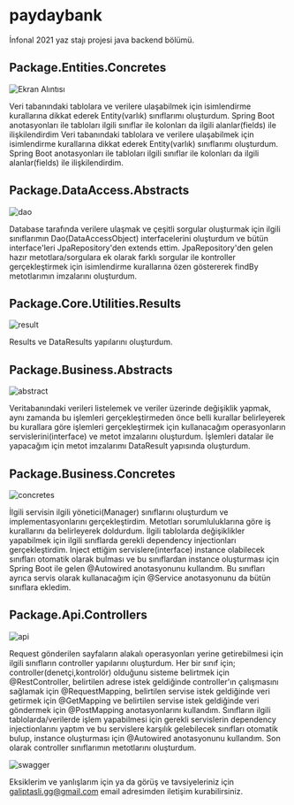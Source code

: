 # paydaybank
İnfonal 2021 yaz stajı projesi java backend bölümü.
## Package.Entities.Concretes
![Ekran Alıntısı](https://user-images.githubusercontent.com/59477693/133037656-76f29873-7f28-4931-adb3-f3444db5956b.PNG)

Veri tabanındaki tablolara ve verilere ulaşabilmek için isimlendirme kurallarına dikkat ederek Entity(varlık) sınıflarımı oluşturdum. Spring Boot anotasyonları ile tabloları ilgili sınıflar ile kolonları da ilgili alanlar(fields) ile ilişkilendirdim
Veri tabanındaki tablolara ve verilere ulaşabilmek için isimlendirme kurallarına dikkat ederek Entity(varlık) sınıflarımı oluşturdum. Spring Boot anotasyonları ile tabloları ilgili sınıflar ile kolonları da ilgili alanlar(fields) ile ilişkilendirdim.

## Package.DataAccess.Abstracts

![dao](https://user-images.githubusercontent.com/59477693/133038047-44479d62-38e2-4aac-b096-4a5cfcdfa356.PNG)

Database tarafında verilere ulaşmak ve çeşitli sorgular oluşturmak için ilgili sınıflarımın Dao(DataAccessObject) interfacelerini oluşturdum ve bütün interface'leri JpaRepository'den extends ettim. JpaRepository'den gelen hazır metotlara/sorgulara ek olarak farklı sorgular ile kontroller gerçekleştirmek için isimlendirme kurallarına özen göstererek findBy metotlarımın imzalarını oluşturdum.

## Package.Core.Utilities.Results
![result](https://user-images.githubusercontent.com/59477693/133038429-0be89b78-81bf-4c24-952c-c78660a667cb.PNG)

Results ve DataResults yapılarını oluşturdum.

## Package.Business.Abstracts
![abstract](https://user-images.githubusercontent.com/59477693/133039637-d851c1f4-9de6-4b81-93ed-05e1b023eb05.PNG)

Veritabanındaki verileri listelemek ve veriler üzerinde değişiklik yapmak, aynı zamanda bu işlemleri gerçekleştirmeden önce belli kurallar belirleyerek bu kurallara göre işlemleri gerçekleştirmek için kullanacağım operasyonların servislerini(interface) ve metot imzalarını oluşturdum. İşlemleri datalar ile yapacağım için metot imzalarımı DataResult yapısında oluşturdum.
## Package.Business.Concretes
![concretes](https://user-images.githubusercontent.com/59477693/133040090-d05bdb4a-df59-422c-af30-5b30a484e85f.PNG)

İlgili servisin ilgili yönetici(Manager) sınıflarını oluşturdum ve implementasyonlarını gerçekleştirdim. Metotları sorumluluklarına göre iş kurallarını da belirleyerek doldurdum. İlgili tablolarda değişiklikler yapabilmek için ilgili sınıflarda gerekli dependency injectionları gerçekleştirdim. Inject ettiğim servislere(interface) instance olabilecek sınıfları otomatik olarak bulması ve bu sınıflardan instance oluşturması için Spring Boot ile gelen @Autowired anotasyonunu kullandım. Bu sınıfları ayrıca servis olarak kullanacağım için @Service anotasyonunu da bütün sınıflara ekledim.

## Package.Api.Controllers
![api](https://user-images.githubusercontent.com/59477693/133040394-59c32d0d-16f8-4689-a1e7-4beb92900531.PNG)

Request gönderilen sayfaların alakalı operasyonları yerine getirebilmesi için ilgili sınıfların controller yapılarını oluşturdum. Her bir sınıf için; controller(denetçi,kontrolör) olduğunu sisteme belirtmek için @RestController, belirtilen adrese istek geldiğinde controller'ın çalışmasını sağlamak için @RequestMapping, belirtilen servise istek geldiğinde veri getirmek için @GetMapping ve belirtilen servise istek geldiğinde veri göndermek için @PostMapping anotasyonlarını kullandım. Sınıfların ilgili tablolarda/verilerde işlem yapabilmesi için gerekli servislerin dependency injectionlarını yaptım ve bu servislere karşılık gelebilecek sınıfları otomatik bulup, instance oluşturması için @Autowired anotasyonunu kullandım. Son olarak controller sınıflarımın metotlarını oluşturdum.

![swagger](https://user-images.githubusercontent.com/59477693/133043281-33e9ae4e-6e56-4794-8c19-cd1248d3b363.PNG)

 Eksiklerim ve yanlışlarım için ya da görüş ve tavsiyeleriniz için galiptasli.gg@gmail.com email adresimden iletişim kurabilirsiniz.

